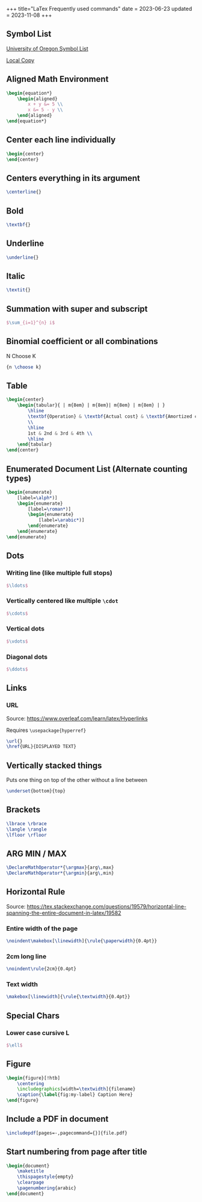 +++
title="LaTex Frequently used commands"
date = 2023-06-23
updated = 2023-11-08
+++

[//]: # (TODO: Add way to display the latex)

## Symbol List

[University of Oregon Symbol List](https://math.uoregon.edu/wp-content/uploads/2014/12/compsymb-1qyb3zd.pdf)

[Local Copy](University%20of%20Oregon%20Symbol%20List%20-%20compsymb-1qyb3zd.pdf)

## Aligned Math Environment

```latex
\begin{equation*}
    \begin{aligned}
        x + y &= 5 \\
        x &= 5 - y \\
    \end{aligned}
\end{equation*}
```

## Center each line individually

```latex
\begin{center}
\end{center}
```

## Centers everything in its argument

```latex
\centerline{}
```

## Bold

```latex
\textbf{}
```

## Underline

```latex
\underline{}
```

## Italic

```latex
\textit{}
```

## Summation with super and subscript

```latex
$\sum_{i=1}^{n} i$
```

## Binomial coefficient or all combinations

N Choose K

```latex
{n \choose k}
```

## Table

```latex
\begin{center}
    \begin{tabular}{ | m{8em} | m{8em}| m{8em} | m{8em} | }
        \hline
        \textbf{Operation} & \textbf{Actual cost} & \textbf{Amortized cost} & \textbf{Change in bank account}
        \\
        \hline
        1st & 2nd & 3rd & 4th \\
        \hline
    \end{tabular}
\end{center}
```

## Enumerated Document List (Alternate counting types)

```latex
\begin{enumerate}
    [label=\alph*)]
    \begin{enumerate}
        [label=\roman*)]
        \begin{enumerate}
            [label=\arabic*)]
        \end{enumerate}
    \end{enumerate}
\end{enumerate}
```

## Dots

### Writing line (like multiple full stops)

```latex
$\ldots$
```

### Vertically centered like multiple `\cdot`

```latex
$\cdots$
```

### Vertical dots

```latex
$\vdots$
```

### Diagonal dots

```latex
$\ddots$
```

## Links

### URL

Source: <https://www.overleaf.com/learn/latex/Hyperlinks>

Requires `\usepackage{hyperref}`

```latex
\url{}
\href{URL}{DISPLAYED TEXT}
```

## Vertically stacked things

Puts one thing on top of the other without a line between

```latex
\underset{bottom}{top}
```

## Brackets

```latex
\lbrace \rbrace
\langle \rangle
\lfloor \rfloor
```

## ARG MIN / MAX

```latex
\DeclareMathOperator*{\argmax}{arg\,max}
\DeclareMathOperator*{\argmin}{arg\,min}
```

## Horizontal Rule

Source: <https://tex.stackexchange.com/questions/19579/horizontal-line-spanning-the-entire-document-in-latex/19582>

### Entire width of the page

```latex
\noindent\makebox[\linewidth]{\rule{\paperwidth}{0.4pt}}
```

### 2cm long line

```latex
\noindent\rule{2cm}{0.4pt}
```

### Text width

```latex
\makebox[\linewidth]{\rule{\textwidth}{0.4pt}}
```

## Special Chars

### Lower case cursive L

```latex
$\ell$
```

## Figure

```latex
\begin{figure}[!htb]
    \centering
    \includegraphics[width=\textwidth]{filename}
    \caption{\label{fig:my-label} Caption Here}
\end{figure}
```

## Include a PDF in document

```latex
\includepdf[pages=-,pagecommand={}]{file.pdf}
```

## Start numbering from page after title

```latex
\begin{document}
    \maketitle
    \thispagestyle{empty}
    \clearpage
    \pagenumbering{arabic}
\end{document}
```
